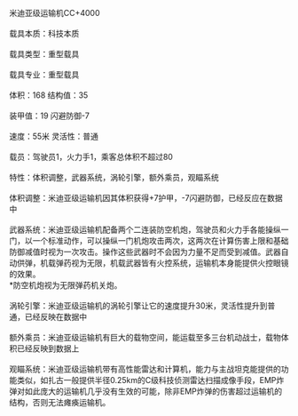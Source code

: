<title>米迪亚级运输机</title>
<meta name="GENERATOR" content="WinCHM">
<meta http-equiv="Content-Type" content="text/html; charset=gb2312">
<br>米迪亚级运输机CC+4000 
<br>
<br>载具本质：科技本质 
<br>
<br>载具类型：重型载具 
<br>
<br>载具专业：重型载具 
<br>
<br>体积：168 结构值：35 
<br>
<br>装甲值：19 闪避防御-7
<br>
<br>速度：55米 灵活性：普通 
<br>
<br>载员：驾驶员1，火力手1，乘客总体积不超过80 
<br>
<br>特性：体积调整，武器系统，涡轮引擎，额外乘员，观瞄系统 
<br>
<br>体积调整：米迪亚级运输机因其体积获得+7护甲，-7闪避防御，已经反应在数据中 
<br>
<br>武器系统：米迪亚级运输机配备两个二连装防空机炮，驾驶员和火力手各能操纵一门，以一个标准动作，可以操纵一门机炮攻击两次，这两次在计算伤害上限和基础防御减值时视为一次攻击。操作这些武器时不会因为力量不足而受到减值。武器自动供弹，机载弹药视为无限，机载武器皆有火控系统，运输机本身能提供火控眼镜的效果。 
<br>*防空机炮视为无限弹药机关炮。 
<br>
<br>涡轮引擎：米迪亚级运输机的涡轮引擎让它的速度提升30米，灵活性提升到普通，已经反映在数据中 
<br>
<br>额外乘员：米迪亚级运输机有巨大的载物空间，能运载至多三台机动战士，载物体积已经反映到数据上 
<br>
<br>观瞄系统：米迪亚级运输机带有高性能雷达和计算机，能力与主战坦克能提供的功能类似，如扎古一般提供半径0.25km的C级科技侦测雷达扫描成像手段，EMP炸弹对如此庞大的运输机几乎没有生效的可能，除非EMP炸弹的伤害超过运输机的结构，否则无法瘫痪运输机。